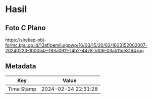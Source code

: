# Hasil

## Foto C Plano

https://sirekap-obj-formc.kpu.go.id/13af/pemilu/ppwp/16/03/15/20/02/1603152002007-20240223-100054--f93a0911-14b2-4478-b106-03ab11de3164.jpg


## Metadata

| Key        | Value               |
| ---------- | ------------------- |
| Time Stamp | 2024-02-24 22:31:28 |



